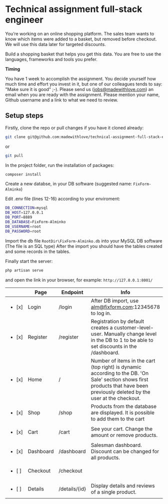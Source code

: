 # Technical assignment full-stack engineer

You’re working on an online shopping platform. The sales team wants to know which items were added to a basket, but removed before checkout. We will use this data later for targeted discounts.

Build a shopping basket that helps you get this data. You are free to use the languages, frameworks and tools you prefer.

**Timing**

You have 1 week to accomplish the assignment. You decide yourself how much time and effort you invest in it, but one of our colleagues tends to say: "Make sure it is good" ;-). Please send us (jobs@madewithlove.com) an email when you are ready with the assignment. Please mention your name, Github username and a link to what we need to review.

## Setup steps

Firstly, clone the repo or pull changes if you have it cloned already:

```bash
git clone git@github.com:madewithlove/technical-assignment-full-stack-engineer-iamalminko.git
```

or

```bash
git pull
```

In the project folder, run the installation of packages:

```bash
composer install
```

Create a new databse, in your DB software (suggested name: `FixForm-Alminko`)

Edit .env file (lines 12-16) according to your enviroment:
```bash
DB_CONNECTION=mysql
DB_HOST=127.0.0.1
DB_PORT=8889
DB_DATABASE=FixForm-Alminko
DB_USERNAME=root
DB_PASSWORD=root
```

Import the db file `RootDir\FixForm-Alminko.db` into your MySQL DB software (The file is an SQL type)
After the import you should have the tables created and some records in the tables.

Finally start the server:
```bash
php artisan serve
```
and open the link in your browser, for example:
`http://127.0.0.1:8001/`


|        | Page      | Endpoint      | Info                                                                                                                                                                            |   |
|--------|-----------|---------------|---------------------------------------------------------------------------------------------------------------------------------------------------------------------------------|---|
| <ul><li>[x] </li></ul>| Login     | /login        | After DB import, use alm@fixform.com:12345678 to log in.                                                                                                                        |   |
| <ul><li>[x] </li></ul>| Register  | /register     | Registration by default creates a customer-level-user.  Manually change level in the DB to 1 to be able to set  discounts in the /dashboard.                                    |   |
| <ul><li>[x] </li></ul>| Home      | /             | Number of items in the cart (top right) is dynamic according  to the DB. 'On Sale' section shows first products that have  been previously deleted by the user at the checkout. |   |
| <ul><li>[x] </li></ul>| Shop      | /shop         | Products from the database are displayed.  It is possible to add them to the cart                                                                                               |   |
| <ul><li>[x] </li></ul>| Cart      | /cart         | See your cart. Change the amount or remove products.                                                                                                                            |   |
| <ul><li>[x] </li></ul>| Dashboard | /dashboard    | Salesman dashboard. Discount can be changed for all products.                                                                                                                   |   |
| <ul><li>[ ] </li></ul>| Checkout  | /checkout     |                                                                                                                                                                                 |   |
| <ul><li>[ ] </li></ul>| Details   | /details/{id} | Display details and reviews of a single product.        